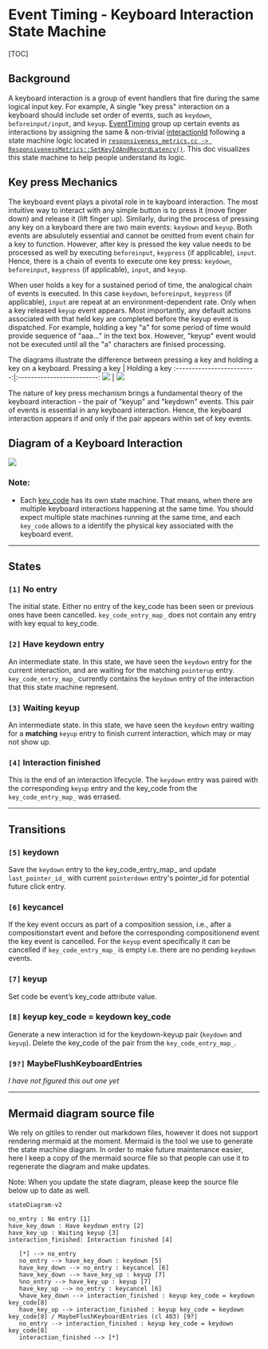 # Event Timing - Keyboard Interaction State Machine

[TOC]

## Background
A keyboard interaction is a group of event handlers that fire during the same logical input key. For example, A single "key press" interaction on a keyboard should include set order of events, such as `keydown`, `beforeinput/input`, and `keyup`. [EventTiming](https://w3c.github.io/event-timing/) group up certain events as interactions by assigning the same & non-trivial [interactionId](https://www.w3.org/TR/2022/WD-event-timing-20220524/#dom-performanceeventtiming-interactionid) following a state machine logic located in [`responsiveness_metrics.cc -> ResponsivenessMetrics::SetKeyIdAndRecordLatency()`](https://chromium.googlesource.com/chromium/src/+/main/third_party/blink/renderer/core/timing/responsiveness_metrics.cc#327). This doc visualizes this state machine to help people understand its logic.

## Key press Mechanics

The keyboard event plays a pivotal role in te kayboard interaction. The most intuitive way to interact with any simple button is to press it (move finger down) and release it (lift finger up). Similarly, during the process of pressing any key on a keyboard there are two main events:  `keydown` and `keyup`. Both events are absulutely essential and cannot be omitted from event chain for a key to function. However, after key is pressed the key value needs to be processed as well by executing `beforeinput`, `keypress` (if applicable), `input`. Hence, there is a chain of events to execute one key press: `keydown`, `beforeinput`, `keypress` (if applicable), `input`, and `keyup`.

When user holds a key for a sustained period of time, the analogical chain of events is executed. In this case `keydown`, `beforeinput`, `keypress` (if applicable), `input` are repeat at an environment-dependent rate. Only when a key released `keyup` event appears. Most importantly, any default actions associated with that held key are completed before the keyup event is dispatched. For example, holding a key "a" for some period of time would provide sequence of "aaa..." in the text box. However, "keyup" event would not be executed until all the "a" characters are finised processing.

The diagrams illustrate the difference between pressing a key and holding a key on a keyboard.
Pressing a key           |  Holding a key
:-------------------------:|:-------------------------:
[![](https://mermaid.ink/img/pako:eNqNUktPwzAM_iuRj6ib1sfWJQcOaBeEgAM31mnKWo9VtGmVpoUy7b-Tvra2Q8Apjr-HHTtH8JMAgUGmuMJVyN8kjyeF5QlPiGSLQsmSMPKUkCb0xIEXuH3HMkg-hEYe2qgFdrhPJIYizRUjd5dLC7fAfXX0vFKJWVZ71dEFyNOmhD5HbAwahLS3qmFCyPpmQyaTW9L1XifPD6mQUf86ImHWuZAqW2sGtL5jo_G58DEiP1PHk9AS_8Al9xVKUvAoRyLRx7DQBX9x6LSr50eSp4HeT5_e9x9KBoo_BJfhr7tQb5rvIgw2g9Ya6F-Frkvk6XnQEiPk2fjher9XLfUte1uveHrLYECMMuZhoD_vsWJ6oA4YowdMhwHueR4pDzxx0lSeq-SlFD4wJXM0oOm5_e7A9jzKdDbl4jVJ4o6kr8CO8AmMWlOXzhyTzuaWQ92laUAJzFpMHUpN23Udas-WlnUy4KvWz6bUpu7CmlPLNucL116evgFfXSsx?type=png)](https://mermaid.live/edit#pako:eNqNUktPwzAM_iuRj6ib1sfWJQcOaBeEgAM31mnKWo9VtGmVpoUy7b-Tvra2Q8Apjr-HHTtH8JMAgUGmuMJVyN8kjyeF5QlPiGSLQsmSMPKUkCb0xIEXuH3HMkg-hEYe2qgFdrhPJIYizRUjd5dLC7fAfXX0vFKJWVZ71dEFyNOmhD5HbAwahLS3qmFCyPpmQyaTW9L1XifPD6mQUf86ImHWuZAqW2sGtL5jo_G58DEiP1PHk9AS_8Al9xVKUvAoRyLRx7DQBX9x6LSr50eSp4HeT5_e9x9KBoo_BJfhr7tQb5rvIgw2g9Ya6F-Frkvk6XnQEiPk2fjher9XLfUte1uveHrLYECMMuZhoD_vsWJ6oA4YowdMhwHueR4pDzxx0lSeq-SlFD4wJXM0oOm5_e7A9jzKdDbl4jVJ4o6kr8CO8AmMWlOXzhyTzuaWQ92laUAJzFpMHUpN23Udas-WlnUy4KvWz6bUpu7CmlPLNucL116evgFfXSsx)  |  [![](https://mermaid.ink/img/pako:eNqFU01v2zAM_SuEjkMSWF7zYQHroegORbHtsNvioGBspjEqS4Yse8uC_PfRX42Tot3JFN_jI59EH0ViUxJKlB493Wf47DCf1mFsYmPsExnvDqDgu4U2jM0ea3p6oUNqfxsGHvuoB7a0s44yU1Rewd35MOA98jDOsVjhqCxbsTY6A1XR9eDvFZvSDoHh1EwMAOtPG5hOb2EYvk2-OmmQKwdrFtladOnXmjkzRwWhhy_gXUUbYB5kJexJp9AbZb0LiXE31uN0giYh_Q71-p64JNmjw8STgxp1ReAooaxuPb2rMNTe__gGVZHy443pY_3LkouK_xScX2Y9hLwGuNWUbi5G66APGo1Ge9ujMfYRXhU8AGoNKe2w0h6Gy2iuPKOSV8Am7RK8vpcjTViODXbL9MbaFWVYpobHmyQmIieXY5byH3JsmLHwe8opForDfp5YxObEVKy8_XkwiVDN7kxE573_p4TaoS45W6D5ZW0-kPgo1FH8EUreBLNlFEXL8EZKGchwIg5CTeV8Fq0WgZThMlqEjJwm4m8rEMyixXwpw2D1memL-So8_QNS8U92?type=png)](https://mermaid.live/edit#pako:eNqFU01v2zAM_SuEjkMSWF7zYQHroegORbHtsNvioGBspjEqS4Yse8uC_PfRX42Tot3JFN_jI59EH0ViUxJKlB493Wf47DCf1mFsYmPsExnvDqDgu4U2jM0ea3p6oUNqfxsGHvuoB7a0s44yU1Rewd35MOA98jDOsVjhqCxbsTY6A1XR9eDvFZvSDoHh1EwMAOtPG5hOb2EYvk2-OmmQKwdrFtladOnXmjkzRwWhhy_gXUUbYB5kJexJp9AbZb0LiXE31uN0giYh_Q71-p64JNmjw8STgxp1ReAooaxuPb2rMNTe__gGVZHy443pY_3LkouK_xScX2Y9hLwGuNWUbi5G66APGo1Ge9ujMfYRXhU8AGoNKe2w0h6Gy2iuPKOSV8Am7RK8vpcjTViODXbL9MbaFWVYpobHmyQmIieXY5byH3JsmLHwe8opForDfp5YxObEVKy8_XkwiVDN7kxE573_p4TaoS45W6D5ZW0-kPgo1FH8EUreBLNlFEXL8EZKGchwIg5CTeV8Fq0WgZThMlqEjJwm4m8rEMyixXwpw2D1memL-So8_QNS8U92)




The nature of key press mechanism brings a fundamental theory of the keyboard interaction - the pair of "keyup" and "keydown" events. This pair of events is essential in any keyboard interaction. Hence, the keyboard interaction appears if and only if the pair appears within set of key events.

## Diagram of a Keyboard Interaction
[![](https://mermaid.ink/img/pako:eNqlk11PgzAUhv_KSZMlarY5oHwm6o0ajdEbL0wEQjroRiO0C5QpLvvvlm3sw2G82F3f9zycvqctCxSLhCIPlZJIesvItCD5YK4HPOBcRJTLogYPXgSsl74WBjwlcxp90DpKxCdX1QelQemV3HD6PlfNFPVGmGR82oBK-4YCGJe0ILFkgkcTxlmZ0sSDx50LrQs-DptMAOBfhDAYXEMbb2VuszaV3_naaL4ZruDD-n6vNRwTHtMMfOsv_HCwzUD2mu51R-kg92v_hugdp-g6ve0mDdlcLVxtx28t3-ne_4R-cAnPpB7T-6wq0ydajwUpkjs1DKMlnMUZ4JFxDr57Ex7f1qljdH7fNFYPBfVRToucsEQ98UWDB0imNKcB8tQyoRNSZTJAAV8qlFRSvNY8Rp4sKtpH1SzZ_RTIm5CsVO6M8Hch8hZSEnkL9IU8zcVDzcAjzTWx5di63ke1cnVzaNuWrmzLHuk2dpZ99L1qoA01C7vYNCzDdR2sGcsfAVg0oQ?type=png)](https://mermaid.live/edit#pako:eNqlk11PgzAUhv_KSZMlarY5oHwm6o0ajdEbL0wEQjroRiO0C5QpLvvvlm3sw2G82F3f9zycvqctCxSLhCIPlZJIesvItCD5YK4HPOBcRJTLogYPXgSsl74WBjwlcxp90DpKxCdX1QelQemV3HD6PlfNFPVGmGR82oBK-4YCGJe0ILFkgkcTxlmZ0sSDx50LrQs-DptMAOBfhDAYXEMbb2VuszaV3_naaL4ZruDD-n6vNRwTHtMMfOsv_HCwzUD2mu51R-kg92v_hugdp-g6ve0mDdlcLVxtx28t3-ne_4R-cAnPpB7T-6wq0ydajwUpkjs1DKMlnMUZ4JFxDr57Ex7f1qljdH7fNFYPBfVRToucsEQ98UWDB0imNKcB8tQyoRNSZTJAAV8qlFRSvNY8Rp4sKtpH1SzZ_RTIm5CsVO6M8Hch8hZSEnkL9IU8zcVDzcAjzTWx5di63ke1cnVzaNuWrmzLHuk2dpZ99L1qoA01C7vYNCzDdR2sGcsfAVg0oQ)

### Note:
* Each [key_code](https://w3c.github.io/uievents/#keys-codevalues) has its own state machine. That means, when there are multiple keyboard interactions happening at the same time. You should expect multiple state machines running at the same time, and each `key_code` allows to a identify the physical key associated with the keyboard event.
***


## States

### `[1]` No entry
The initial state. Either no entry of the key_code has been seen or previous ones have been cancelled.
`key_code_entry_map_` does not contain any entry with key equal to key_code.

### `[2]` Have keydown entry
An intermediate state. In this state, we have seen the `keydown` entry for the current interaction, and are waiting for the matching `pointerup` entry.
`key_code_entry_map_` currently contains the `keydown` entry of the interaction that this state machine represent.

### `[3]` Waiting keyup
An intermediate state. In this state, we have seen the `keydown` entry waiting for a **matching** `keyup` entry to finish current interaction, which may or may not show up.

### `[4]` Interaction finished
This is the end of an interaction lifecycle. The `keydown` entry was paired with the corresponding `keyup` entry and the key_code from the `key_code_entry_map_` was errased.


- - - -

## Transitions

### `[5]` keydown

Save the `keydown` entry to the key_code_entry_map_ and update `last_pointer_id_` with current `pointerdown` entry's pointer_id for potential future click entry.


### `[6]` keycancel
If the key event occurs as part of a composition session, i.e., after a compositionstart event and before the corresponding compositionend event the key event is cancelled. For the `keyup` event specifically it can be cancelled if `key_code_entry_map_` is empty i.e. there are no pending `keydown` events.

### `[7]` keyup

Set code be event’s key_code attribute value.

### `[8]` keyup key_code = keydown key_code

Generate a new interaction id for the keydown-keyup pair (`keydown` and `keyup`). Delete the key_code of the pair from the `key_code_entry_map_`.

### `[9?]` MaybeFlushKeyboardEntries

_I have not figured this out one yet_

- - - -

## Mermaid diagram source file

We rely on gitiles to render out markdown files, however it does not support
rendering mermaid at the moment. Mermaid is the tool we use to generate the
state machine diagram. In order to make future maintenance easier, here I keep a
copy of the mermaid source file so that people can use it to regenerate the
diagram and make updates.

Note: When you update the state diagram, please keep the source file below up to
date as well.

```
stateDiagram-v2

no_entry : No entry [1]
have_key_down : Have keydown entry [2]
have_key_up : Waiting keyup [3]
interaction_finished: Interaction finished [4]

   [*] --> no_entry
   no_entry --> have_key_down : keydown [5]
   have_key_down --> no_entry : keycancel [6]
   have_key_down --> have_key_up : keyup [7]
   %no_entry --> have_key_up : keyup [7]
   have_key_up --> no_entry : keycancel [6]
   %have_key_down --> interaction_finished : keyup key_code = keydown key_code[8]
   have_key_up --> interaction_finished : keyup key_code = keydown key_code[8] / MaybeFlushKeyboardEntries (cl 403) [9?]
   no_entry --> interaction_finished : keyup key_code = keydown key_code[8]
   interaction_finished --> [*]

```
